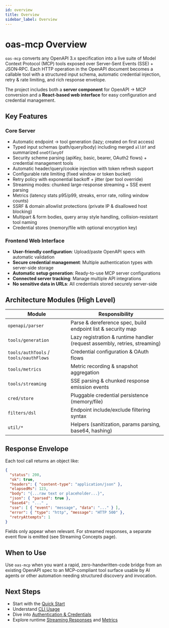 ```yaml
---
id: overview
title: Overview
sidebar_label: Overview
---
```


# oas-mcp Overview

`oas-mcp` converts any OpenAPI 3.x specification into a live suite of Model Context Protocol (MCP) tools exposed over Server‑Sent Events (SSE) + JSON‑RPC. Each HTTP operation in the OpenAPI document becomes a callable tool with a structured input schema, automatic credential injection, retry & rate limiting, and rich response envelope.

The project includes both a **server component** for OpenAPI → MCP conversion and a **React-based web interface** for easy configuration and credential management.

## Key Features

### Core Server
- Automatic endpoint → tool generation (lazy; created on first access)
- Typed input schemas (path/query/body) including merged `allOf` and summarized `oneOf`/`anyOf`
- Security scheme parsing (apiKey, basic, bearer, OAuth2 flows) + credential management tools
- Automatic header/query/cookie injection with token refresh support
- Configurable rate limiting (fixed window or token bucket)
- Retry policy with exponential backoff + jitter (per tool override)
- Streaming modes: chunked large-response streaming + SSE event parsing
- Metrics (latency stats p95/p99, streaks, error rate, rolling window counts)
- SSRF & domain allowlist protections (private IP & disallowed host blocking)
- Multipart & form bodies, query array style handling, collision-resistant tool naming
- Credential stores (memory/file with optional encryption key)

### Frontend Web Interface
- **User-friendly configuration**: Upload/paste OpenAPI specs with automatic validation
- **Secure credential management**: Multiple authentication types with server-side storage
- **Automatic setup generation**: Ready-to-use MCP server configurations
- **Connected server tracking**: Manage multiple API integrations
- **No sensitive data in URLs**: All credentials stored securely server-side

## Architecture Modules (High Level)

| Module | Responsibility |
| ------ | -------------- |
| `openapi/parser` | Parse & dereference spec, build endpoint list & security map |
| `tools/generation` | Lazy registration & runtime handler (request assembly, retries, streaming) |
| `tools/authTools` / `tools/oauthFlows` | Credential configuration & OAuth flows |
| `tools/metrics` | Metric recording & snapshot aggregation |
| `tools/streaming` | SSE parsing & chunked response emission events |
| `cred/store` | Pluggable credential persistence (memory/file) |
| `filters/dsl` | Endpoint include/exclude filtering syntax |
| `util/*` | Helpers (sanitization, params parsing, base64, hashing) |

## Response Envelope

Each tool call returns an object like:

```json
{
  "status": 200,
  "ok": true,
  "headers": { "content-type": "application/json" },
  "elapsedMs": 123,
  "body": "{...raw text or placeholder...}",
  "json": { "parsed": true },
  "base64": "..." ,
  "sse": [ { "event": "message", "data": "..." } ],
  "error": { "type": "http", "message": "HTTP 500" },
  "retryAttempts": 1
}
```
Fields only appear when relevant. For streamed responses, a separate event flow is emitted (see Streaming Concepts page).

## When to Use

Use `oas-mcp` when you want a rapid, zero-handwritten-code bridge from an existing OpenAPI spec to an MCP-compliant tool surface usable by AI agents or other automation needing structured discovery and invocation.

## Next Steps

- Start with the [Quick Start](quick-start.md)
- Understand [CLI Usage](cli-usage.md)
- Dive into [Authentication & Credentials](authentication-credentials.md)
- Explore runtime [Streaming Responses](streaming-responses.md) and [Metrics](metrics.md)
